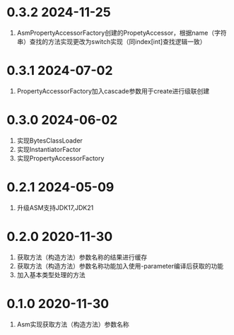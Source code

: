 # 0.3.2 2024-11-25
1. AsmPropertyAccessorFactory创建的PropetyAccessor，根据name（字符串）查找的方法实现更改为switch实现（同index[int]查找逻辑一致）

# 0.3.1 2024-07-02
1. PropertyAccessorFactory加入cascade参数用于create进行级联创建

# 0.3.0 2024-06-02
1. 实现BytesClassLoader
2. 实现InstantiatorFactor
3. 实现PropertyAccessorFactory

# 0.2.1 2024-05-09
1. 升级ASM支持JDK17,JDK21

# 0.2.0 2020-11-30
1. 获取方法（构造方法）参数名称的结果进行缓存
2. 获取方法（构造方法）参数名称功能加入使用-parameter编译后获取的功能
3. 加入基本类型处理的方法

# 0.1.0 2020-11-30
1. Asm实现获取方法（构造方法）参数名称